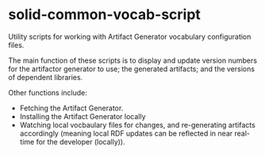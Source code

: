 # solid-common-vocab-script

Utility scripts for working with Artifact Generator vocabulary configuration
files.

The main function of these scripts is to display and update version numbers
for the artifactor generator to use; the generated artifacts; and the versions
of dependent libraries.

Other functions include:
 - Fetching the Artifact Generator.
 - Installing the Artifact Generator locally
 - Watching local vocbaulary files for changes, and re-generating artifacts
   accordingly (meaning local RDF updates can be reflected in near real-time
   for the developer (locally)).

